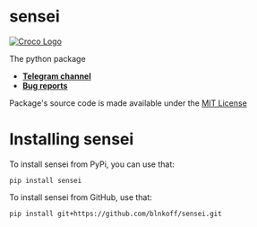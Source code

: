 # sensei

[![Croco Logo](https://i.ibb.co/G5Pjt6M/logo.png)](https://t.me/crocofactory)

The python package

- **[Telegram channel](https://t.me/crocofactory)**
- **[Bug reports](https://github.com/blnkoff/sensei/issues)**

Package's source code is made available under the [MIT License](LICENSE)

# Installing sensei
To install sensei from PyPi, you can use that:

```shell
pip install sensei
```

To install sensei from GitHub, use that:

```shell
pip install git+https://github.com/blnkoff/sensei.git
```
